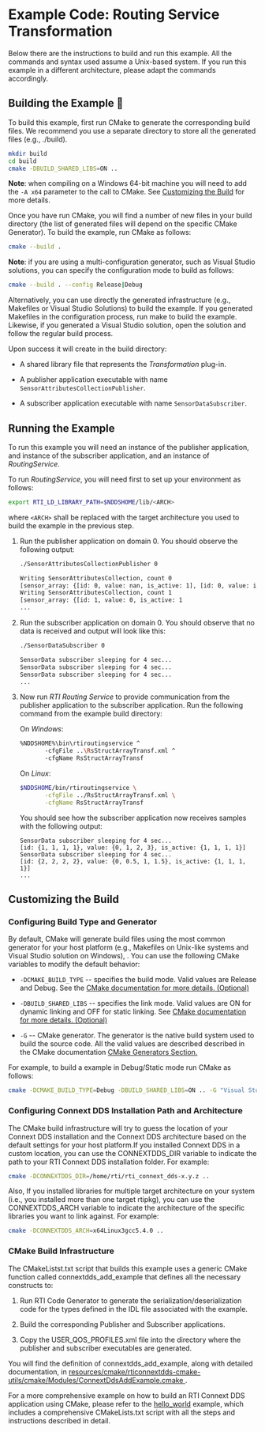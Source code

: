 # Example Code: Routing Service Transformation

Below there are the instructions to build and run this example. All the commands
and syntax used assume a Unix-based system. If you run this example in a
different architecture, please adapt the commands accordingly.

## Building the Example :wrench:

To build this example, first run CMake to generate the corresponding build
files. We recommend you use a separate directory to store all the generated
files (e.g., ./build).

```sh
mkdir build
cd build
cmake -DBUILD_SHARED_LIBS=ON ..
```

**Note**: when compiling on a Windows 64-bit machine you will need to add the
`-A x64` parameter to the call to CMake. See
[Customizing the Build](#customizing-the-build) for more details.

Once you have run CMake, you will find a number of new files in your build
directory (the list of generated files will depend on the specific CMake
Generator). To build the example, run CMake as follows:

```sh
cmake --build .
```

**Note**: if you are using a multi-configuration generator, such as Visual
Studio solutions, you can specify the configuration mode to build as follows:

```sh
cmake --build . --config Release|Debug
```

Alternatively, you can use directly the generated infrastructure (e.g.,
Makefiles or Visual Studio Solutions) to build the example. If you generated
Makefiles in the configuration process, run make to build the example. Likewise,
if you generated a Visual Studio solution, open the solution and follow the
regular build process.

Upon success it will create in the build directory:

-   A shared library file that represents the *Transformation* plug-in.

-   A publisher application  executable with name
    `SensorAttributesCollectionPublisher`.

-   A subscriber application executable with name `SensorDataSubscriber`.

## Running the Example

To run this example you will need an instance of the publisher application, and
instance of the subscriber application, and an instance of *RoutingService*.

To run *RoutingService*, you will need first to set up your environment as
follows:

```sh
export RTI_LD_LIBRARY_PATH=$NDDSHOME/lib/<ARCH>
```

where `<ARCH>` shall be replaced with the target architecture you used to build
the example in the previous step.

1.  Run the publisher application on domain 0. You should observe the following
    output:

    ```bash
    ./SensorAttributesCollectionPublisher 0

    Writing SensorAttributesCollection, count 0
    [sensor_array: {[id: 0, value: nan, is_active: 1], [id: 0, value: inf, is_active: 1],  [id: 0, value: inf, is_active: 1], [id: 0, value: inf, is_active: 1]}]
    Writing SensorAttributesCollection, count 1
    [sensor_array: {[id: 1, value: 0, is_active: 1
    ...
    ```

2.  Run the subscriber application on domain 0. You should observe that no data
    is received and output will look like this:

    ```bash
    ./SensorDataSubscriber 0

    SensorData subscriber sleeping for 4 sec...
    SensorData subscriber sleeping for 4 sec...
    SensorData subscriber sleeping for 4 sec...
    ...
    ```

3.  Now run *RTI Routing Service* to provide communication from the publisher
    application to the subscriber application. Run the following command from
    the example build directory:

    On *Windows*:

    ```sh
    %NDDSHOME%\bin\rtiroutingservice ^
           -cfgFile ..\RsStructArrayTransf.xml ^
           -cfgName RsStructArrayTransf
    ```

    On *Linux*:

    ```sh
    $NDDSHOME/bin/rtiroutingservice \
           -cfgFile ../RsStructArrayTransf.xml \
           -cfgName RsStructArrayTransf
    ```

    You should see how the subscriber application now receives samples with the
    following output:

    ```plaintext
    SensorData subscriber sleeping for 4 sec...
    [id: {1, 1, 1, 1}, value: {0, 1, 2, 3}, is_active: {1, 1, 1, 1}]
    SensorData subscriber sleeping for 4 sec...
    [id: {2, 2, 2, 2}, value: {0, 0.5, 1, 1.5}, is_active: {1, 1, 1, 1}]
    ...
    ```

## Customizing the Build

### Configuring Build Type and Generator

By default, CMake will generate build files using the most common generator for
your host platform (e.g., Makefiles on Unix-like systems and Visual Studio
solution on Windows), \. You can use the following CMake variables to modify the
default behavior:

-   `-DCMAKE_BUILD_TYPE` -- specifies the build mode. Valid values are Release
    and Debug. See the [CMake documentation for more details.
    (Optional)](https://cmake.org/cmake/help/latest/variable/CMAKE_BUILD_TYPE.html)

-   `-DBUILD_SHARED_LIBS` -- specifies the link mode. Valid values are ON for
    dynamic linking and OFF for static linking. See [CMake documentation for
    more details.
    (Optional)](https://cmake.org/cmake/help/latest/variable/BUILD_SHARED_LIBS.html)

-   `-G` -- CMake generator. The generator is the native build system used to
    build the source code. All the valid values are described described in the
    CMake documentation [CMake Generators
    Section.](https://cmake.org/cmake/help/latest/manual/cmake-generators.7.html)

For example, to build a example in Debug/Static mode run CMake as follows:

```sh
cmake -DCMAKE_BUILD_TYPE=Debug -DBUILD_SHARED_LIBS=ON .. -G "Visual Studio 15 2017" -A x64
```

### Configuring Connext DDS Installation Path and Architecture

The CMake build infrastructure will try to guess the location of your Connext
DDS installation and the Connext DDS architecture based on the default settings
for your host platform.If you installed Connext DDS in a custom location, you
can use the CONNEXTDDS_DIR variable to indicate the path to your RTI Connext DDS
installation folder. For example:

```sh
cmake -DCONNEXTDDS_DIR=/home/rti/rti_connext_dds-x.y.z ..
```

Also, If you installed libraries for multiple target architecture on your system
(i.e., you installed more than one target rtipkg), you can use the
CONNEXTDDS_ARCH variable to indicate the architecture of the specific libraries
you want to link against. For example:

```sh
cmake -DCONNEXTDDS_ARCH=x64Linux3gcc5.4.0 ..
```

### CMake Build Infrastructure

The CMakeListst.txt script that builds this example uses a generic CMake
function called connextdds_add_example that defines all the necessary constructs
to:

1.  Run RTI Code Generator to generate the serialization/deserialization code
    for the types defined in the IDL file associated with the example.

2.  Build the corresponding Publisher and Subscriber applications.

3.  Copy the USER_QOS_PROFILES.xml file into the directory where the publisher
    and subscriber executables are generated.

You will find the definition of connextdds_add_example, along with detailed
documentation, in
[resources/cmake/rticonnextdds-cmake-utils/cmake/Modules/ConnextDdsAddExample.cmake
](../../../../resources/cmake/rticonnextdds-cmake-utils/cmake/Modules/ConnextDdsAddExample.cmake).

For a more comprehensive example on how to build an RTI Connext DDS application
using CMake, please refer to the
[hello_world](../../../connext_dds/build_systems/cmake/) example, which includes
a comprehensive CMakeLists.txt script with all the steps and instructions
described in detail.
